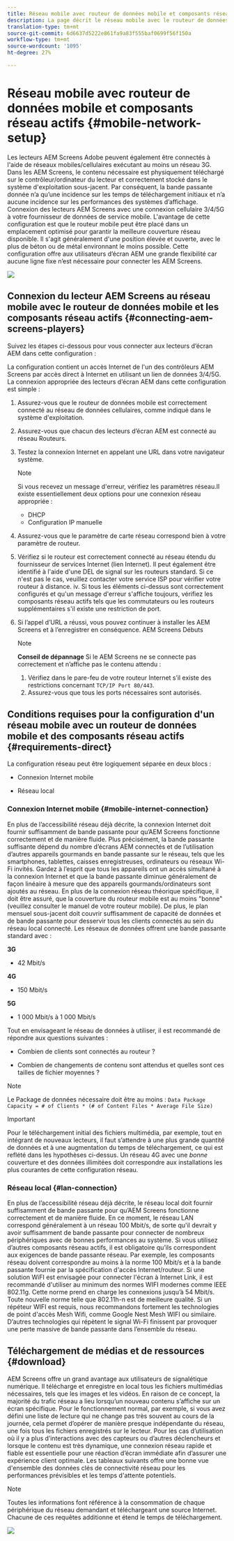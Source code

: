 ```yaml
---
title: Réseau mobile avec routeur de données mobile et composants réseau actifs
description: La page décrit le réseau mobile avec le routeur de données mobile et les composants réseau actifs
translation-type: tm+mt
source-git-commit: 6d6637d5222e861fa9a83f555baf0699f56f150a
workflow-type: tm+mt
source-wordcount: '1095'
ht-degree: 27%

---
```



# Réseau mobile avec routeur de données mobile et composants réseau actifs {#mobile-network-setup}

Les lecteurs AEM Screens Adobe peuvent également être connectés à l&#39;aide de réseaux mobiles/cellulaires exécutant au moins un réseau 3G.
Dans les AEM Screens, le contenu nécessaire est physiquement téléchargé sur le contrôleur/ordinateur du lecteur et correctement stocké dans le système d&#39;exploitation sous-jacent. Par conséquent, la bande passante donnée n’a qu’une incidence sur les temps de téléchargement initiaux et n’a aucune incidence sur les performances des systèmes d’affichage.
Connexion des lecteurs AEM Screens avec une connexion cellulaire 3/4/5G à votre fournisseur de données de service mobile. L&#39;avantage de cette configuration est que le routeur mobile peut être placé dans un emplacement optimisé pour garantir la meilleure couverture réseau disponible. Il s&#39;agit généralement d&#39;une position élevée et ouverte, avec le plus de béton ou de métal environnant le moins possible.
Cette configuration offre aux utilisateurs d’écran AEM une grande flexibilité car aucune ligne fixe n’est nécessaire pour connecter les AEM Screens.

![](/help/using/assets/mobile-network-1.png)

## Connexion du lecteur AEM Screens au réseau mobile avec le routeur de données mobile et les composants réseau actifs {#connecting-aem-screens-players}

Suivez les étapes ci-dessous pour vous connecter aux lecteurs d’écran AEM dans cette configuration :

La configuration contient un accès Internet de l&#39;un des contrôleurs AEM Screens par accès direct à Internet en utilisant un lien de données 3/4/5G.
La connexion appropriée des lecteurs d’écran AEM dans cette configuration est simple :

1. Assurez-vous que le routeur de données mobile est correctement connecté au réseau de données cellulaires, comme indiqué dans le système d&#39;exploitation.
1. Assurez-vous que chacun des lecteurs d’écran AEM est connecté au réseau Routeurs.
1. Testez la connexion Internet en appelant une URL dans votre navigateur système.
   >[!NOTE]
   >Si vous recevez un message d&#39;erreur, vérifiez les paramètres réseau.Il existe essentiellement deux options pour une connexion réseau appropriée :
   >* DHCP
   >* Configuration IP manuelle


1. Assurez-vous que le paramètre de carte réseau correspond bien à votre paramètre de routeur.
1. Vérifiez si le routeur est correctement connecté au réseau étendu du fournisseur de services Internet (lien Internet). Il peut également être identifié à l&#39;aide d&#39;une DEL de signal sur les routeurs standard. Si ce n&#39;est pas le cas, veuillez contacter votre service ISP pour vérifier votre routeur à distance.
iv. Si tous les éléments ci-dessus sont correctement configurés et qu&#39;un message d&#39;erreur s&#39;affiche toujours, vérifiez les composants réseau actifs tels que les commutateurs ou les routeurs supplémentaires s&#39;il existe une restriction de port.
1. Si l’appel d’URL a réussi, vous pouvez continuer à installer les AEM Screens et à l’enregistrer en conséquence. AEM Screens Débuts

   >[!NOTE]
   >**Conseil de dépannage**
   >Si le AEM Screens ne se connecte pas correctement et n’affiche pas le contenu attendu :
   >
   >1. Vérifiez dans le pare-feu de votre routeur Internet s’il existe des restrictions concernant `TCP/IP Port 80/443`.
   >1. Assurez-vous que tous les ports nécessaires sont autorisés.



## Conditions requises pour la configuration d&#39;un réseau mobile avec un routeur de données mobile et des composants réseau actifs {#requirements-direct}

La configuration réseau peut être logiquement séparée en deux blocs :

* Connexion Internet mobile

* Réseau local

### Connexion Internet mobile {#mobile-internet-connection}

En plus de l’accessibilité réseau déjà décrite, la connexion Internet doit fournir suffisamment de bande passante pour qu’AEM Screens fonctionne correctement et de manière fluide. Plus précisément, la bande passante suffisante dépend du nombre d’écrans AEM connectés et de l’utilisation d’autres appareils gourmands en bande passante sur le réseau, tels que les smartphones, tablettes, caisses enregistreuses, ordinateurs ou réseaux Wi-Fi invités.
Gardez à l’esprit que tous les appareils ont un accès simultané à la connexion Internet et que la bande passante diminue généralement de façon linéaire à mesure que des appareils gourmands/ordinateurs sont ajoutés au réseau.
En plus de la connexion réseau théorique spécifique, il doit être assuré, que la couverture du routeur mobile est au moins &quot;bonne&quot; (veuillez consulter le manuel de votre routeur mobile). De plus, le plan mensuel sous-jacent doit couvrir suffisamment de capacité de données et de bande passante pour desservir tous les clients connectés au sein du réseau local connecté.
Les réseaux de données offrent une bande passante standard avec :

**3G**
* 42 Mbit/s

**4G**
* 150 Mbit/s

**5G**
* 1 000 Mbit/s à 1 000 Mbit/s

Tout en envisageant le réseau de données à utiliser, il est recommandé de répondre aux questions suivantes :

* Combien de clients sont connectés au routeur ?

* Combien de changements de contenu sont attendus et quelles sont ces tailles de fichier moyennes ?

>[!NOTE]
>Le Package de données nécessaire doit être au moins :
`Data Package Capacity = # of Clients * (# of Content Files * Average File Size)`

>[!IMPORTANT]
>Pour le téléchargement initial des fichiers multimédia, par exemple, tout en intégrant de nouveaux lecteurs, il faut s’attendre à une plus grande quantité de données et à une augmentation du temps de téléchargement, ce qui est reflété dans les hypothèses ci-dessus. Un réseau 4G avec une *bonne* couverture et des données illimitées doit correspondre aux installations les plus courantes de cette configuration réseau.


### Réseau local {#lan-connection}

En plus de l’accessibilité réseau déjà décrite, le réseau local doit fournir suffisamment de bande passante pour qu’AEM Screens fonctionne correctement et de manière fluide. En ce moment, le réseau LAN correspond généralement à un réseau 100 Mbit/s, de sorte qu&#39;il devrait y avoir suffisamment de bande passante pour connecter de nombreux périphériques avec de bonnes performances au système. Si vous utilisez d’autres composants réseau actifs, il est obligatoire qu’ils correspondent aux exigences de bande passante réseau. Par exemple, les composants réseau doivent correspondre au moins à la norme 100 Mbit/s et à la bande passante fournie par la spécification d&#39;accès Internet/routeur.
Si une solution WiFI est envisagée pour connecter l&#39;écran à Internet Link, il est recommandé d&#39;utiliser au minimum des normes WIFI modernes comme IEEE 802.11g. Cette norme prend en charge les connexions jusqu’à 54 Mbit/s. Toute nouvelle norme telle que 802.11h-n est de meilleure qualité. Si un répéteur WIFI est requis, nous recommandons fortement les technologies de point d&#39;accès Mesh Wifi, comme Google Nest Mesh WIFI ou similaire.
D’autres technologies qui répètent le signal Wi-Fi finissent par provoquer une perte massive de bande passante dans l’ensemble du réseau.

## Téléchargement de médias et de ressources {#download}

AEM Screens offre un grand avantage aux utilisateurs de signalétique numérique. Il télécharge et enregistre en local tous les fichiers multimédias nécessaires, tels que les images et les vidéos. En raison de ce concept, la majorité du trafic réseau a lieu lorsqu’un nouveau contenu s’affiche sur un écran spécifique.
Pour le fonctionnement normal, par exemple, si vous avez défini une liste de lecture qui ne change pas très souvent au cours de la journée, cela permet d’opérer de manière presque indépendante du réseau, une fois tous les fichiers enregistrés sur le lecteur.
Pour les cas d’utilisation où il y a plus d’interactions avec des capteurs ou d’autres déclencheurs et lorsque le contenu est très dynamique, une connexion réseau rapide et fiable est essentielle pour une réaction d’écran immédiate afin d’assurer une expérience client optimale.
Les tableaux suivants offre une bonne vue d&#39;ensemble des données clés de connectivité réseau pour les performances prévisibles et les temps d&#39;attente potentiels.

>[!NOTE]
>Toutes les informations font référence à la consommation de chaque périphérique du réseau demandant et téléchargeant une source Internet. Chacune de ces requêtes additionne et étend le temps de téléchargement.

![](/help/using/assets/mobile-router-download.png)



